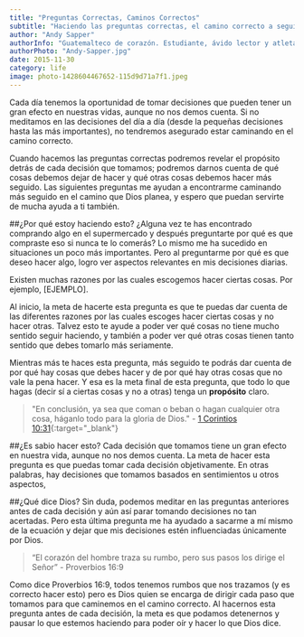 ```yaml
---
title: "Preguntas Correctas, Caminos Correctos"
subtitle: "Haciendo las preguntas correctas, el camino correcto a seguir se hace más claro"
author: "Andy Sapper"
authorInfo: "Guatemalteco de corazón. Estudiante, ávido lector y atleta. Apasionado por esta generación y los planes que Dios tiene para ella."
authorPhoto: "Andy-Sapper.jpg"
date: 2015-11-30
category: life
image: photo-1428604467652-115d9d71a7f1.jpeg
---
```

Cada día tenemos la oportunidad de tomar decisiones que pueden tener un gran efecto en nuestras vidas, aunque no nos demos cuenta. Si no meditamos en las decisiones del día a día (desde la pequeñas decisiones hasta las más importantes), no tendremos asegurado estar caminando en el camino correcto.

Cuando hacemos las preguntas correctas podremos revelar el propósito detrás de cada decisión que tomamos; podremos darnos cuenta de qué cosas debemos dejar de hacer y qué otras cosas debemos hacer más seguido. Las siguientes preguntas me ayudan a encontrarme caminando más seguido en el camino que Dios planea, y espero que puedan servirte de mucha ayuda a ti también.


##¿Por qué estoy haciendo esto?
¿Alguna vez te has encontrado comprando algo en el supermercado y después preguntarte por qué es que compraste eso si nunca te lo comerás? Lo mismo me ha sucedido en situaciones un poco más importantes. Pero al preguntarme por qué es que deseo hacer algo, logro ver aspectos relevantes en mis decisiones diarias.

Existen muchas razones por las cuales escogemos hacer ciertas cosas. Por ejemplo, [EJEMPLO].

Al inicio, la meta de hacerte esta pregunta es que te puedas dar cuenta de las diferentes razones por las cuales escoges hacer ciertas cosas y no hacer otras. Talvez esto te ayude a poder ver qué cosas no tiene mucho sentido seguir haciendo, y también a poder ver qué otras cosas tienen tanto sentido que debes tomarlo más seriamente.

Mientras más te haces esta pregunta, más seguido te podrás dar cuenta de por qué hay cosas que debes hacer y de por qué hay otras cosas que no vale la pena hacer. Y esa es la meta final de esta pregunta, que todo lo que hagas (decir sí a ciertas cosas y no a otras) tenga un **propósito** claro.

> "En conclusión, ya sea que coman o beban o hagan cualquier otra cosa, háganlo todo para la gloria de Dios." - [1 Corintios 10:31](https://www.biblegateway.com/passage/?search=1+Corintios+10%3A31&version=NVI){:target="_blank"}

##¿Es sabio hacer esto?
Cada decisión que tomamos tiene un gran efecto en nuestra vida, aunque no nos demos cuenta. La meta de hacer esta pregunta es que puedas tomar cada decisión objetivamente. En otras palabras, hay decisiones que tomamos basados en sentimientos u otros aspectos,


##¿Qué dice Dios?
Sin duda, podemos meditar en las preguntas anteriores antes de cada decisión y aún así parar tomando decisiones no tan acertadas. Pero esta última pregunta me ha ayudado a sacarme a mí mismo de la ecuación y dejar que mis decisiones estén influenciadas únicamente por Dios.

> “El corazón del hombre traza su rumbo, pero sus pasos los dirige el Señor” - Proverbios 16:9

Como dice Proverbios 16:9, todos tenemos rumbos que nos trazamos (y es correcto hacer esto) pero es Dios quien se encarga de dirigir cada paso que tomamos para que caminemos en el camino correcto. Al hacernos esta pregunta antes de cada decisión, la meta es que podamos detenernos y pausar lo que estemos haciendo para poder oír y hacer lo que Dios dice.
